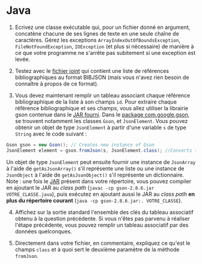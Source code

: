 # Java

1. Ecrivez une classe exécutable qui, pour un fichier donné en argument, concatène chacune de ses lignes de texte en une seule chaîne de caractères. Gérez les exceptions `ArrayIndexOutOfBoundsException`, `FileNotFoundException`, `IOException` (et plus si nécessaire) de manière à ce que votre programme ne s'arrête pas subitement si une exception est levée. 

2. Testez avec le [fichier joint](sample-article.json) qui contient une liste de références bibliographiques au format BIBJSON (mais vous n'avez rien besoin de connaître à propos de ce format). 

3. Vous devez maintenant remplir un tableau associant chaque référence bibliographique de la liste à son champs `id`. Pour extraire chaque référence bibliographique et ses champs, vous allez utiliser la librairie gson contenue dans le [JAR fourni](gson-2.8.6.jar). 
Dans le [package com.google.gson](https://www.javadoc.io/doc/com.google.code.gson/gson/latest/com.google.gson/com/google/gson/package-summary.html), se trouvent notamment les classes `Gson`, et `JsonElement`. Vous pouvez obtenir un objet de type `JsonElement` à partir d'une variable `s` de type `String` avec le code suivant : 
```java
Gson gson = new Gson(); // Creates new instance of Gson
JsonElement element = gson.fromJson(s, JsonElement.class); //Converts the json string to JsonElement 
```
Un objet de type `JsonElement` peut ensuite fournir une instance de `JsonArray` à l'aide de `getAsJsonArray()` s'il représente une liste ou une instance de `JsonObject` à l'aide de `getAsJsonObject()` s'il représente un dictionnaire. 
Note : une fois le [JAR](gson-2.8.6.jar) présent dans votre répertoire, vous pouvez compiler en ajoutant le JAR au *class path* (`javac -cp gson-2.8.6.jar VOTRE_CLASSE.java`), puis exécutez en ajoutant aussi le JAR au *class path* **en plus du répertoire courant** (`java -cp gson-2.8.6.jar:. VOTRE_CLASSE`).
  
4. Affichez sur la sortie standard l'ensemble des clés du tableau associatif obtenu à la question précédente. Si vous n'êtes pas parvenu à réaliser l'étape précédente, vous pouvez remplir un tableau associatif par des données quelconques. 

5. Directement dans votre fichier, en commentaire, expliquez ce qu'est le champs `class` et à quoi sert le deuxième paramètre de la méthode `fromJson`. 
